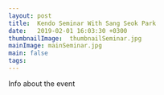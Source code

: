 ```yaml
---
layout: post
title:  Kendo Seminar With Sang Seok Park
date:   2019-02-01 16:03:30 +0300
thumbnailImage:  thumbnailSeminar.jpg
mainImage: mainSeminar.jpg
main: false
tags:  
---
```

Info about the event